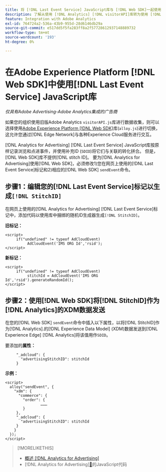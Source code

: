 ```yaml
---
title: 将 [!DNL Last Event Service] JavaScript库与 [!DNL Web SDK]一起使用
description: 了解从使用 [!DNL Analytics] [!DNL visitorAPI]库转为使用 [!DNL Analytics for Advertising] 实施的 [!DNL Experience Platform] [!DNL Web SDK]库的步骤。
feature: Integration with Adobe Analytics
exl-id: 764724a2-536a-43b9-955d-28d6146db29a
source-git-commit: e517dd5f5fa283ff8a2f57728612937148889732
workflow-type: tm+mt
source-wordcount: '193'
ht-degree: 0%

---
```


# 在Adobe Experience Platform [!DNL Web SDK]中使用[!DNL Last Event Service] JavaScript库

*仅具有Adobe Advertising-Adobe Analytics集成的广告商*

如果您的组织使用旧版Adobe Analytics `visitorAPI.js`库进行数据收集，则可以选择使用[Adobe Experience Platform [!DNL Web SDK]](https://experienceleague.adobe.com/docs/experience-platform/edge/home.html?lang=zh-Hans)库(`alloy.js`)进行切换，这允许您通过[!DNL Edge Network]与各种Experience Cloud服务进行交互。

[!DNL Analytics for Advertising] [!DNL Last Event Service] JavaScript库按原样记录浏览和点进事件，并使用补充ID (`SDID`)将它们与关联的转化拼合。 但是，[!DNL Web SDK]库不提供[!DNL stitch ID]。 要为[!DNL Analytics for Advertising]使用[!DNL Web SDK]，必须修改1)您在网页上使用的[!DNL Last Event Service]标记和2)相应的[!DNL Web SDK] `sendEvent`命令。

## 步骤1：编辑您的[!DNL Last Event Service]标记以生成`[!DNL StitchID]`

在网页上使用的[!DNL Analytics for Advertising] [!DNL Last Event Service]标记中，添加代码以使用库中捆绑的随机ID生成器生成`[!DNL StitchID]`。

**旧标记：**

```
<script>
     if("undefined" != typeof AdCloudEvent) 
          AdCloudEvent('IMS ORG Id','rsid');
</script>
```

**新标记：**

```
<script>
     if("undefined" != typeof AdCloudEvent) 
          stitchId = AdCloudEvent('IMS ORG Id','rsid').generateRandomId();
</script>
```

## 步骤2：使用[!DNL Web SDK]将[!DNL StitchID]作为[!DNL Analytics]的XDM数据发送

在您的[!DNL Web SDK] `sendEvent`命令中插入以下属性，以将[!DNL StitchID]作为[!DNL Analytics].<!-- The library sends the StitchID to [!DNL Experience Edge] as `[_adcloud.advertisingStitchID](https://github.com/adobe/xdm/blob/master/docs/reference/adobe/experience/adcloud/stitch.schema.md)`. -->的[!DNL Experience Data Model] (XDM)数据发送到[!DNL Experience Edge] [!DNL Analytics]将该值用作`SDID`。

要添加的&#x200B;**属性：**

```
     "_adcloud": {
       "advertisingStitchID": stitchId
     }
```

**示例：**

```
<script>
  alloy("sendEvent", {
    "xdm": {
      "commerce": {
        "order": {
                ………
        }
     },
     "_adcloud": {
       "advertisingStitchID": stitchId
     }
    }
  });
</script>
```

>[!MORELIKETHIS]
>
>* [概述 [!DNL Analytics for Advertising]](overview.md)
>*  [!DNL Analytics for Advertising][&#128279;](/help/integrations/analytics/javascript.md)的JavaScript代码
